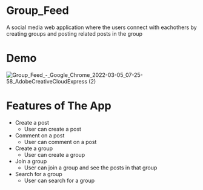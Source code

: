 # Group_Feed
A social media web application where the users connect with eachothers by creating groups and posting related posts in the group
# Demo
![Group_Feed_-_Google_Chrome_2022-03-05_07-25-58_AdobeCreativeCloudExpress (2)](https://user-images.githubusercontent.com/57330415/156895721-012fc942-45b0-4c90-a8e2-a69ce1a558c2.gif)

# Features of The App
* Create a post
   * User can create a post 
* Comment on a post
  * User can comment on a post
* Create a group
   * User can create a group 
* Join a group
  * User can join a group and see the posts in that group
* Search for a group
   * User can search for a group 
